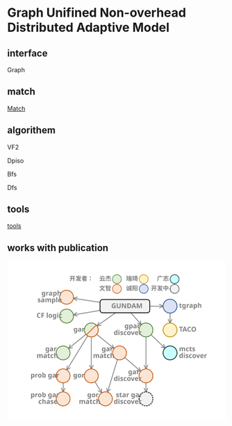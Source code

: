# **G**raph **U**nifined **N**on-overhead **D**istributed **A**daptive **M**odel

## interface

Graph

## match

[Match](/doc/prog_doc/match.md)

## algorithem

VF2

Dpiso

Bfs

Dfs

## tools

[tools](/doc/prog_doc/tools.md)

## works with publication
![](doc/images/all_works.svg)